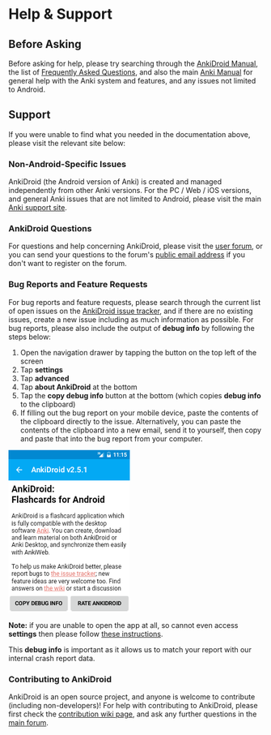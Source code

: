 # Help & Support

## Before Asking

Before asking for help, please try searching through the [AnkiDroid Manual](intro.md), the list of [Frequently Asked Questions](https://github.com/ankidroid/Anki-Android/wiki/FAQ), and also the main [Anki Manual](https://docs.ankiweb.net) for general help with the Anki system and features, and any issues not limited to Android.

## Support

If you were unable to find what you needed in the documentation above, please visit the relevant site below:

### Non-Android-Specific Issues

AnkiDroid (the Android version of Anki) is created and managed independently from other Anki versions. For the PC / Web / iOS versions, and general Anki issues that are not limited to Android, please visit the main [Anki support site](https://forums.ankiweb.net).

### AnkiDroid Questions

For questions and help concerning AnkiDroid, please visit the [user forum](https://groups.google.com/g/anki-android), or you can send your questions to the forum's [public email address](mailto:public-forum@ankidroid.org) if you don't want to register on the forum.

### Bug Reports and Feature Requests

For bug reports and feature requests, please search through the current list of open issues on the [AnkiDroid issue tracker](https://github.com/ankidroid/Anki-Android/issues), and if there are no existing issues, create a new issue including as much information as possible.
For bug reports, please also include the output of **debug info** by following the steps below:

1. Open the navigation drawer by tapping the button on the top left of the screen
2. Tap **settings**
3. Tap **advanced**
4. Tap **about AnkiDroid** at the bottom
5. Tap the **copy debug info** button at the bottom (which copies **debug info** to the clipboard)
6. If filling out the bug report on your mobile device, paste the contents of the clipboard directly to the issue. Alternatively, you can paste the contents of the clipboard into a new email, send it to yourself, then copy and paste that into the bug report from your computer.

![DebugInfo.png](img/DebugInfo.png)

**Note:** if you are unable to open the app at all, so cannot even access **settings** then please follow [these instructions](https://github.com/ankidroid/Anki-Android/wiki/Unopenable-collections).

This **debug info** is important as it allows us to match your report with our internal crash report data.

### Contributing to AnkiDroid

AnkiDroid is an open source project, and anyone is welcome to contribute (including non-developers)! For help with contributing to AnkiDroid, please first check the [contribution wiki page](https://github.com/ankidroid/Anki-Android/wiki/Contributing), and ask any further questions in the [main forum](https://groups.google.com/g/anki-android).
